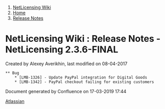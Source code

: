 1.  [NetLicensing Wiki](index.html)
2.  [Home](Home_11010214.html)
3.  [Release Notes](Release-Notes_11010240.html)

<span id="title-text"> NetLicensing Wiki : Release Notes - NetLicensing 2.3.6-FINAL </span>
===========================================================================================

Created by <span class="author"> Alexey Averikhin</span>, last modified
on 08-04-2017

    ** Bug
        * [LMB-1326] - Update PayPal integration for Digital Goods
        * [LMB-1342] - PayPal checkout failing for existing customers

Document generated by Confluence on 17-03-2019 17:44

[Atlassian](http://www.atlassian.com/)
